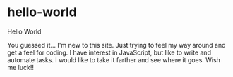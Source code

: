 # hello-world
Hello World

You guessed it...  I'm new to this site.  Just trying to feel my way around and get a feel for coding.  I have interest in JavaScript, but like to write and automate tasks.  I would like to take it farther and see where it goes.  Wish me luck!!
